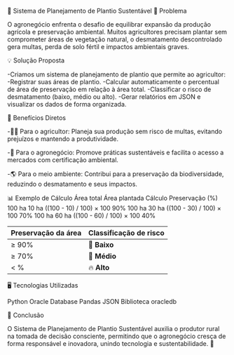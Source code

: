 🌱 Sistema de Planejamento de Plantio Sustentável
🧩 Problema

O agronegócio enfrenta o desafio de equilibrar expansão da produção agrícola e preservação ambiental.
Muitos agricultores precisam plantar sem comprometer áreas de vegetação natural, o desmatamento descontrolado gera multas, perda de solo fértil e impactos ambientais graves.

💡 Solução Proposta

-Criamos um sistema de planejamento de plantio que permite ao agricultor:
-Registrar suas áreas de plantio.
-Calcular automaticamente o percentual de área de preservação em relação à área total.
-Classificar o risco de desmatamento (baixo, médio ou alto).
-Gerar relatórios em JSON e visualizar os dados de forma organizada.

🌾 Benefícios Diretos

-👨‍🌾 Para o agricultor:
Planeja sua produção sem risco de multas, evitando prejuízos e mantendo a produtividade.

-🏢 Para o agronegócio:
Promove práticas sustentáveis e facilita o acesso a mercados com certificação ambiental.

-🌎 Para o meio ambiente:
Contribui para a preservação da biodiversidade, reduzindo o desmatamento e seus impactos.

📊 Exemplo de Cálculo
Área total	Área plantada	Cálculo	Preservação (%)
100 ha	10 ha	((100 - 10) / 100) × 100	90%
100 ha	30 ha	((100 - 30) / 100) × 100	70%
100 ha	60 ha	((100 - 60) / 100) × 100	40%


| Preservação da área | Classificação de risco |
| ------------------- | ---------------------- |
| ≥ 90%               | 🌿 **Baixo**           |
| ≥ 70%               | 🌾 **Médio**           |
| < %                 | 🔥 **Alto**            |


🖥️ Tecnologias Utilizadas

Python
Oracle Database
Pandas
JSON
Biblioteca oracledb

🚀 Conclusão

O Sistema de Planejamento de Plantio Sustentável auxilia o produtor rural na tomada de decisão consciente, permitindo que o agronegócio cresça de forma responsável e inovadora, unindo tecnologia e sustentabilidade. 🌿
